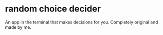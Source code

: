 # random choice decider
 An app in the terminal that makes decisions for you. Completely original and made by me.

